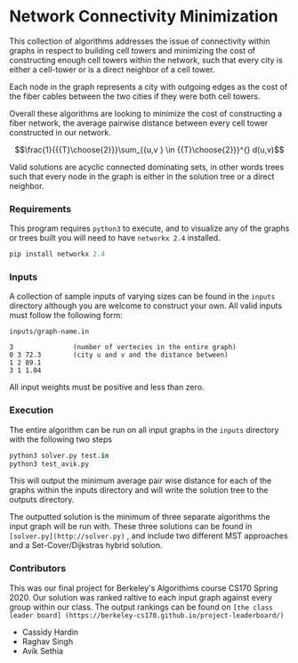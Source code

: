 # Network Connectivity Minimization

This collection of algorithms addresses the issue of connectivity within graphs in respect to building cell towers and minimizing the cost of constructing enough cell towers within the network, such that every city is either a cell-tower or is a direct neighbor of a cell tower. 

Each node in the graph represents a city with outgoing edges as the cost of the fiber cables between the two cities if they were both cell towers. 

Overall these algorithms are looking to minimize the cost of constructing a fiber network, the average pairwise distance between every cell tower constructed in our network. 

$$\frac{1}{{{T}\choose{2}}}\sum_{{u,v }  \in  {{T}\choose{2}}}^{} d(u,v)$$

Valid solutions are acyclic connected dominating sets, in other words trees such that every node in the graph is either in the solution tree or a direct neighbor. 

### Requirements

This program requires `python3` to execute, and to visualize any of the graphs or trees built you will need to have `networkx 2.4` installed.

 

```python
pip install networkx 2.4
```

### Inputs

A collection of sample inputs of varying sizes can be found in the `inputs` directory although you are welcome to construct your own. All valid inputs must follow the following form:

```
inputs/graph-name.in

3               (number of vertecies in the entire graph)
0 3 72.3        (city u and v and the distance between)
1 2 89.1
3 1 1.04    
```

All input weights must be positive and less than zero. 

### Execution

The entire algorithm can be run on all input graphs in the `inputs` directory  with the following two steps 

```python
python3 solver.py test.in
python3 test_avik.py
```

This will output the minimum average pair wise distance for each of the graphs within the inputs directory and will write the solution tree to the outputs directory. 

The outputted solution is the minimum of three separate algorithms the input graph will be run with. These three solutions can be found in  `[solver.py](http://solver.py)` , and include two different MST approaches and a Set-Cover/Dijkstras hybrid solution.


### Contributors

This was our final project for Berkeley's Algorithims course CS170 Spring 2020. Our solution was ranked raltive to each input graph against every group within our class. The output rankings can be found on `[the class leader board] (https://berkeley-cs170.github.io/project-leaderboard/)`

- Cassidy Hardin
- Raghav Singh
- Avik Sethia
